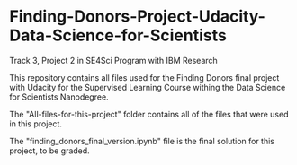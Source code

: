 # Finding-Donors-Project-Udacity-Data-Science-for-Scientists
Track 3, Project 2 in SE4Sci Program with IBM Research

This repository contains all files used for the Finding Donors final project with Udacity for the Supervised Learning Course withing the Data Science for Scientists Nanodegree.

The "All-files-for-this-project" folder contains all of the files that were used in this project.

The "finding_donors_final_version.ipynb" file is the final solution for this project, to be graded.
